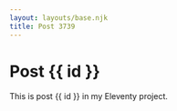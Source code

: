 ```yaml
---
layout: layouts/base.njk
title: Post 3739
---
```


# Post {{ id }}

This is post {{ id }} in my Eleventy project.
